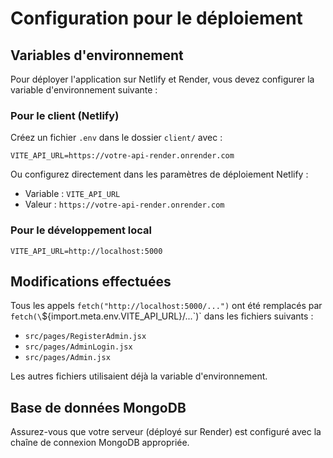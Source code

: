 # Configuration pour le déploiement

## Variables d'environnement

Pour déployer l'application sur Netlify et Render, vous devez configurer la variable d'environnement suivante :

### Pour le client (Netlify)

Créez un fichier `.env` dans le dossier `client/` avec :

```
VITE_API_URL=https://votre-api-render.onrender.com
```

Ou configurez directement dans les paramètres de déploiement Netlify :
- Variable : `VITE_API_URL`
- Valeur : `https://votre-api-render.onrender.com`

### Pour le développement local

```
VITE_API_URL=http://localhost:5000
```

## Modifications effectuées

Tous les appels `fetch("http://localhost:5000/...")` ont été remplacés par `fetch(\`\${import.meta.env.VITE_API_URL}/...\`)` dans les fichiers suivants :

- `src/pages/RegisterAdmin.jsx`
- `src/pages/AdminLogin.jsx` 
- `src/pages/Admin.jsx`

Les autres fichiers utilisaient déjà la variable d'environnement.

## Base de données MongoDB

Assurez-vous que votre serveur (déployé sur Render) est configuré avec la chaîne de connexion MongoDB appropriée. 